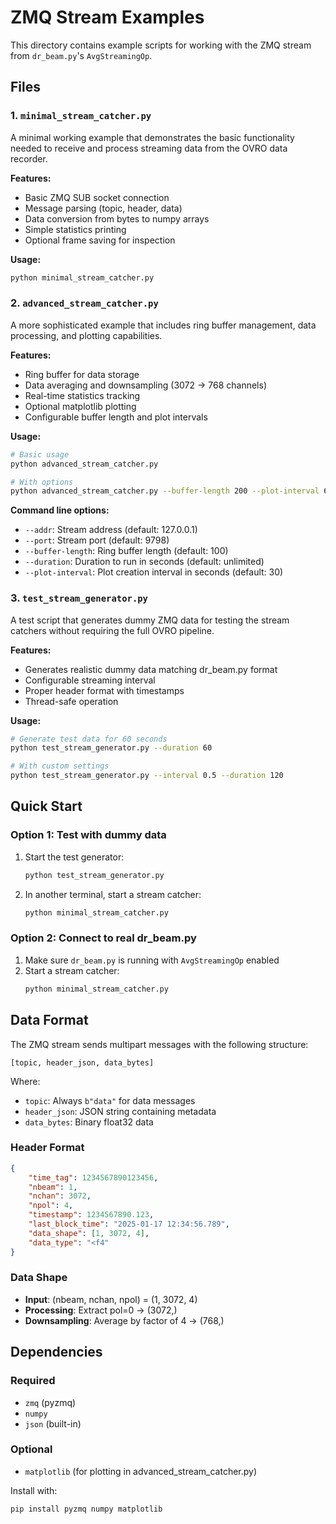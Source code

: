 # ZMQ Stream Examples

This directory contains example scripts for working with the ZMQ stream from `dr_beam.py`'s `AvgStreamingOp`.

## Files

### 1. `minimal_stream_catcher.py`
A minimal working example that demonstrates the basic functionality needed to receive and process streaming data from the OVRO data recorder.

**Features:**
- Basic ZMQ SUB socket connection
- Message parsing (topic, header, data)
- Data conversion from bytes to numpy arrays
- Simple statistics printing
- Optional frame saving for inspection

**Usage:**
```bash
python minimal_stream_catcher.py
```

### 2. `advanced_stream_catcher.py`
A more sophisticated example that includes ring buffer management, data processing, and plotting capabilities.

**Features:**
- Ring buffer for data storage
- Data averaging and downsampling (3072 → 768 channels)
- Real-time statistics tracking
- Optional matplotlib plotting
- Configurable buffer length and plot intervals

**Usage:**
```bash
# Basic usage
python advanced_stream_catcher.py

# With options
python advanced_stream_catcher.py --buffer-length 200 --plot-interval 60 --duration 300
```

**Command line options:**
- `--addr`: Stream address (default: 127.0.0.1)
- `--port`: Stream port (default: 9798)
- `--buffer-length`: Ring buffer length (default: 100)
- `--duration`: Duration to run in seconds (default: unlimited)
- `--plot-interval`: Plot creation interval in seconds (default: 30)

### 3. `test_stream_generator.py`
A test script that generates dummy ZMQ data for testing the stream catchers without requiring the full OVRO pipeline.

**Features:**
- Generates realistic dummy data matching dr_beam.py format
- Configurable streaming interval
- Proper header format with timestamps
- Thread-safe operation

**Usage:**
```bash
# Generate test data for 60 seconds
python test_stream_generator.py --duration 60

# With custom settings
python test_stream_generator.py --interval 0.5 --duration 120
```

## Quick Start

### Option 1: Test with dummy data
1. Start the test generator:
   ```bash
   python test_stream_generator.py
   ```

2. In another terminal, start a stream catcher:
   ```bash
   python minimal_stream_catcher.py
   ```

### Option 2: Connect to real dr_beam.py
1. Make sure `dr_beam.py` is running with `AvgStreamingOp` enabled
2. Start a stream catcher:
   ```bash
   python minimal_stream_catcher.py
   ```

## Data Format

The ZMQ stream sends multipart messages with the following structure:

```
[topic, header_json, data_bytes]
```

Where:
- `topic`: Always `b"data"` for data messages
- `header_json`: JSON string containing metadata
- `data_bytes`: Binary float32 data

### Header Format
```json
{
    "time_tag": 1234567890123456,
    "nbeam": 1,
    "nchan": 3072,
    "npol": 4,
    "timestamp": 1234567890.123,
    "last_block_time": "2025-01-17 12:34:56.789",
    "data_shape": [1, 3072, 4],
    "data_type": "<f4"
}
```

### Data Shape
- **Input**: (nbeam, nchan, npol) = (1, 3072, 4)
- **Processing**: Extract pol=0 → (3072,)
- **Downsampling**: Average by factor of 4 → (768,)

## Dependencies

### Required
- `zmq` (pyzmq)
- `numpy`
- `json` (built-in)

### Optional
- `matplotlib` (for plotting in advanced_stream_catcher.py)

Install with:
```bash
pip install pyzmq numpy matplotlib
```



